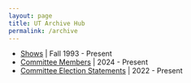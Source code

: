 ```yaml
---
layout: page
title: UT Archive Hub
permalink: /archive
---
```


* [Shows](/archive/early-shows) \| Fall 1993 - Present
* [Committee Members](/archive/committee-members) \| 2024 - Present
* [Committee Election Statements](/archive/candidate-statements) \| 2022 - Present